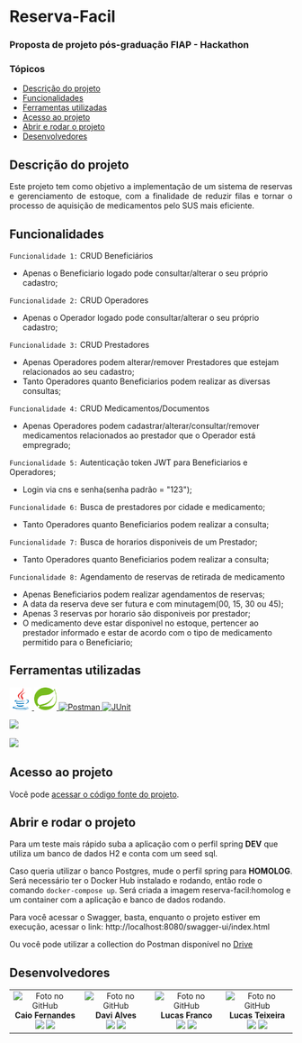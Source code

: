 # Reserva-Facil

### Proposta de projeto pós-graduação FIAP - Hackathon

### Tópicos

- [Descrição do projeto](#descrição-do-projeto)
- [Funcionalidades](#funcionalidades)
- [Ferramentas utilizadas](#ferramentas-utilizadas)
- [Acesso ao projeto](#acesso-ao-projeto)
- [Abrir e rodar o projeto](#abrir-e-rodar-o-projeto)
- [Desenvolvedores](#desenvolvedores)

## Descrição do projeto

<p align="justify">
Este projeto tem como objetivo a implementação de um sistema de reservas e gerenciamento de estoque, com a finalidade de reduzir filas e tornar o processo de aquisição de medicamentos pelo SUS mais eficiente.
</p>

## Funcionalidades

`Funcionalidade 1:` CRUD Beneficiários
- Apenas o Beneficiario logado pode consultar/alterar o seu próprio cadastro;

`Funcionalidade 2:` CRUD Operadores
- Apenas o Operador logado pode consultar/alterar o seu próprio cadastro;

`Funcionalidade 3:` CRUD Prestadores
- Apenas Operadores podem alterar/remover Prestadores que estejam relacionados ao seu cadastro;
- Tanto Operadores quanto Beneficiarios podem realizar as diversas consultas;

`Funcionalidade 4:` CRUD Medicamentos/Documentos
- Apenas Operadores podem cadastrar/alterar/consultar/remover medicamentos relacionados ao prestador que o Operador está empregrado;

`Funcionalidade 5:` Autenticação token JWT para Beneficiarios e Operadores;
- Login via cns e senha(senha padrão = "123");

`Funcionalidade 6:` Busca de prestadores por cidade e medicamento;
- Tanto Operadores quanto Beneficiarios podem realizar a consulta;

`Funcionalidade 7:` Busca de horarios disponiveis de um Prestador;
- Tanto Operadores quanto Beneficiarios podem realizar a consulta;

`Funcionalidade 8:` Agendamento de reservas de retirada de medicamento
- Apenas Beneficiarios podem realizar agendamentos de reservas;
- A data da reserva deve ser futura e com minutagem(00, 15, 30 ou 45);
- Apenas 3 reservas por horario são disponiveis por prestador;
- O medicamento deve estar disponivel no estoque, pertencer ao prestador informado e estar de acordo com o tipo de medicamento permitido para o Beneficiario;


## Ferramentas utilizadas

<a href="https://www.java.com" target="_blank"> 
    <img src="https://raw.githubusercontent.com/devicons/devicon/master/icons/java/java-original.svg" alt="Java" width="40" height="40"/> 
</a>
<a href="https://spring.io/" target="_blank"> 
    <img src="https://raw.githubusercontent.com/devicons/devicon/master/icons/spring/spring-original.svg" alt="Spring" width="40" height="40"/> 
</a>
<a href="https://www.postman.com/" target="_blank"> 
    <img src="https://cdn.jsdelivr.net/gh/devicons/devicon@latest/icons/postman/postman-original.svg" alt="Postman" width="40" /> 
</a>
<a href="https://junit.org/junit5/" target="_blank"> 
    <img src="https://camo.githubusercontent.com/47ab606787e47aee8033b92c8f1d05c0e74b9b81904550f35a8f54e39f6c993b/68747470733a2f2f6a756e69742e6f72672f6a756e6974352f6173736574732f696d672f6a756e6974352d6c6f676f2e706e67" alt="JUnit" width="40" height="40"/> 
</a>

<a href="https://www.postgresql.org/" target="_blank"> <img src="https://cdn.jsdelivr.net/gh/devicons/devicon@latest/icons/postgresql/postgresql-plain.svg" width="40"/> </a>


<a href="https://www.docker.com/" target="_blank">
    <img src="https://cdn.jsdelivr.net/gh/devicons/devicon@latest/icons/docker/docker-plain.svg" width="40"/>
</a>



## Acesso ao projeto

Você pode [acessar o código fonte do projeto](https://github.com/Grupo23TC/reserva-facil).

## Abrir e rodar o projeto

Para um teste mais rápido suba a aplicação com o perfil spring **DEV** que utiliza um banco de dados H2 e conta com um seed sql.

Caso queria utilizar o banco Postgres, mude o perfil spring para **HOMOLOG**. Será necessário ter o Docker Hub instalado e rodando, então rode o comando ``docker-compose up``.
Será criada a imagem reserva-facil:homolog e um container com a aplicação e banco de dados rodando.

Para você acessar o Swagger, basta, enquanto o projeto estiver em execução, acessar o link: http://localhost:8080/swagger-ui/index.html

Ou você pode utilizar a collection do Postman disponível no [Drive](https://drive.google.com/drive/u/1/folders/1AJozTwnxzFJrdN49s9lKb8Sivb8gsoPE)


## Desenvolvedores

<table align="center">
  <tr>
    <td align="center">
      <div>
        <img src="https://avatars.githubusercontent.com/caiotfernandes" width="120px;" alt="Foto no GitHub" class="profile"/><br>
          <b> Caio Fernandes  </b><br>
            <a href="https://www.linkedin.com/in/caio-t%C3%A1rraga-fernandes-524373126/" alt="Linkedin"><img src="https://img.shields.io/badge/LinkedIn-0077B5?style=for-the-badge&logo=linkedin&logoColor=white" height="20"></a>
            <a href="https://github.com/caiotfernandes" alt="Github"><img src="https://img.shields.io/badge/GitHub-100000?style=for-the-badge&logo=github&logoColor=white" height="20"></a>
      </div>
    </td>

   <td align="center">
      <div>
        <img src="https://avatars.githubusercontent.com/davialvs" width="120px;" alt="Foto no GitHub" class="profile"/><br>
          <b> Davi Alves  </b><br>
            <a href="https://www.linkedin.com/in/davi-alves-dev/" alt="Linkedin"><img src="https://img.shields.io/badge/LinkedIn-0077B5?style=for-the-badge&logo=linkedin&logoColor=white" height="20"></a>
            <a href="https://github.com/davialvs" alt="Github"><img src="https://img.shields.io/badge/GitHub-100000?style=for-the-badge&logo=github&logoColor=white" height="20"></a>
      </div>
    </td>
<td align="center">
      <div>
        <img src="https://avatars.githubusercontent.com/LucasFrancoBN" width="120px;" alt="Foto no GitHub" class="profile"/><br>
          <b> Lucas Franco   </b><br>
            <a href="https://www.linkedin.com/in/lucas-franco-barbosa-navarro-a51937221/" alt="Linkedin"><img src="https://img.shields.io/badge/LinkedIn-0077B5?style=for-the-badge&logo=linkedin&logoColor=white" height="20"></a>
            <a href="https://github.com/LucasFrancoBN" alt="Github"><img src="https://img.shields.io/badge/GitHub-100000?style=for-the-badge&logo=github&logoColor=white" height="20"></a>
      </div>
    </td>
  <td align="center">
      <div>
        <img src="https://avatars.githubusercontent.com/lucasctteixeira" width="120px;" alt="Foto no GitHub" class="profile"/><br>
          <b> Lucas Teixeira </b><br>
            <a href="https://www.linkedin.com/in/lucas-c-teixeira/" alt="Linkedin"><img src="https://img.shields.io/badge/LinkedIn-0077B5?style=for-the-badge&logo=linkedin&logoColor=white" height="20"></a>
            <a href="https://github.com/lucasctteixeira" alt="Github"><img src="https://img.shields.io/badge/GitHub-100000?style=for-the-badge&logo=github&logoColor=white" height="20"></a>
      </div>
    </td>
</tr>
</table>